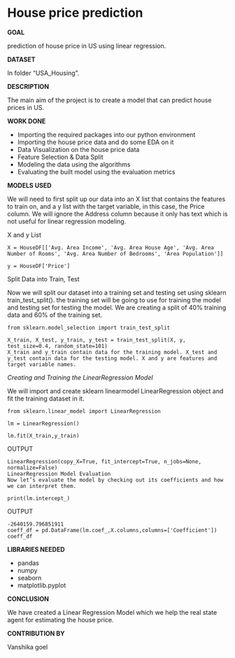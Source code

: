 # House price prediction

**GOAL**

prediction of house price in US using linear regression.

**DATASET**

In folder “USA_Housing”.

**DESCRIPTION**

The main aim of the project is to create a model that can predict house prices in US.

**WORK DONE**
- Importing the required packages into our python environment
- Importing the house price data and do some EDA on it
- Data Visualization on the house price data
- Feature Selection & Data Split
- Modeling the data using the algorithms
- Evaluating the built model using the evaluation metrics

**MODELS USED**

We will need to first split up our data into an X list that contains the features to train on, and a y list with the target variable, in this case, the Price column. We will ignore the Address column because it only has text which is not useful for linear regression modeling.

X and y List

`X = HouseDF[['Avg. Area Income', 'Avg. Area House Age', 'Avg. Area Number of Rooms',
               'Avg. Area Number of Bedrooms', 'Area Population']]`

`y = HouseDF['Price']`

Split Data into Train, Test

Now we will split our dataset into a training set and testing set using sklearn train_test_split(). the training set will be going to use for training the model and testing set for testing the model. We are creating a split of 40% training data and 60% of the training set.

```
from sklearn.model_selection import train_test_split

X_train, X_test, y_train, y_test = train_test_split(X, y, test_size=0.4, random_state=101) 
X_train and y_train contain data for the training model. X_test and y_test contain data for the testing model. X and y are features and target variable names.
```

*Creating and Training the LinearRegression Model*

We will import and create sklearn linearmodel LinearRegression object and fit the training dataset in it.
```
from sklearn.linear_model import LinearRegression 

lm = LinearRegression() 

lm.fit(X_train,y_train) 
```

OUTPUT
```
LinearRegression(copy_X=True, fit_intercept=True, n_jobs=None, normalize=False) 
LinearRegression Model Evaluation
Now let’s evaluate the model by checking out its coefficients and how we can interpret them.

print(lm.intercept_)
```
OUTPUT
```
-2640159.796851911 
coeff_df = pd.DataFrame(lm.coef_,X.columns,columns=['Coefficient']) coeff_df
```

**LIBRARIES NEEDED**

* pandas 
* numpy
* seaborn 
* matplotlib.pyplot

**CONCLUSION**

We have created a Linear Regression Model which we help the real state agent for estimating the house price.

**CONTRIBUTION BY**

Vanshika goel

